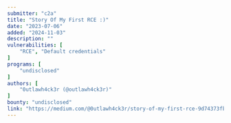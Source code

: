```yaml
---
submitter: "c2a"
title: "Story Of My First RCE :)"
date: "2023-07-06"
added: "2024-11-03"
description: ""
vulnerabilities: [
    "RCE", "Default credentials"
]
programs: [
    "undisclosed"
]
authors: [
    "0utlawh4ck3r (@outlawh4ck3r)"
]
bounty: "undisclosed"
link: "https://medium.com/@0utlawh4ck3r/story-of-my-first-rce-9d74373fbc11"
---
```




